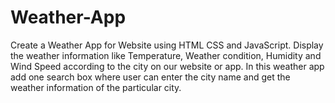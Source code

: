 # Weather-App
Create a Weather App for Website using HTML CSS and JavaScript.  Display the weather information like Temperature,  Weather condition, Humidity and Wind Speed according to the city on our website or app. In this weather app add one search box where user can enter the city name and get the weather information of the particular city.
   